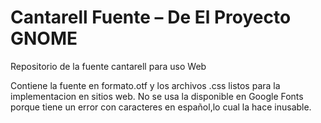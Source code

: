 # Cantarell Fuente – De El Proyecto GNOME
Repositorio de la fuente cantarell para uso Web

Contiene la fuente en formato.otf y los archivos .css listos para la implementacion en sitios web.
No se usa la disponible en Google Fonts porque tiene un error con caracteres en español,lo cual la hace inusable.
